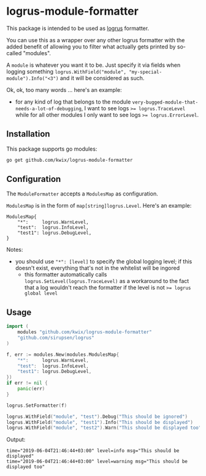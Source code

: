 # logrus-module-formatter
This package is intended to be used as [logrus](https://github.com/sirupsen/logrus) formatter. 

You can use this as a wrapper over any other logrus formatter with the added benefit of allowing you to filter what actually gets printed by so-called "modules". 

A `module` is whatever you want it to be. Just specify it via fields when logging something `logrus.WithField("module", "my-special-module").Info("<3")` and it will be considered as such.

Ok, ok, too many words ... here's an example:
- for any kind of log that belongs to the module `very-bugged-module-that-needs-a-lot-of-debugging`, I want to see logs `>= logrus.TraceLevel` while for all other modules I only want to see logs `>= logrus.ErrorLevel`. 
 
## Installation
This package supports go modules:
```bash
go get github.com/kwix/logrus-module-formatter
```

## Configuration
The `ModuleFormatter` accepts a `ModulesMap` as configuration.
 
`ModulesMap` is in the form of `map[string]logrus.Level`. Here's an example:
```
ModulesMap{
    "*":     logrus.WarnLevel,
    "test":  logrus.InfoLevel,
    "test1": logrus.DebugLevel,
}
``` 

Notes:
- you should use `"*": [level]` to specify the global logging level; if this doesn't exist, everything that's not in the whitelist will be ingored
    - this formatter automatically calls `logrus.SetLevel(logrus.TraceLevel)` as a workaround to the fact that a log wouldn't reach the formatter if the level is not `>= logrus global level`

## Usage
```go
import (
	modules "github.com/kwix/logrus-module-formatter"
	"github.com/sirupsen/logrus"
)

f, err := modules.New(modules.ModulesMap{
    "*":     logrus.WarnLevel,
    "test":  logrus.InfoLevel,
    "test1": logrus.DebugLevel,
})
if err != nil {
    panic(err)
}

logrus.SetFormatter(f)

logrus.WithField("module", "test").Debug("This should be ignored")
logrus.WithField("module", "test1").Info("This should be displayed")
logrus.WithField("module", "test2").Warn("This should be displayed too")
```

Output: 
```
time="2019-06-04T21:46:44+03:00" level=info msg="This should be displayed"
time="2019-06-04T21:46:44+03:00" level=warning msg="This should be displayed too"
```